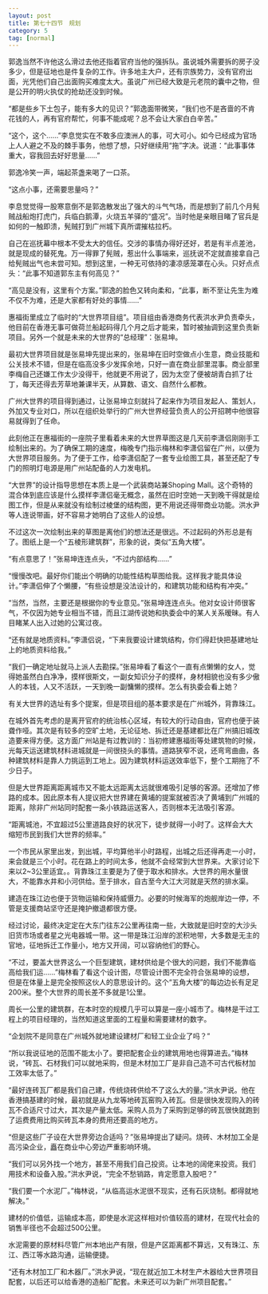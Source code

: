 ```yaml
---
layout: post
title: 第七十四节　规划
category: 5
tag: [normal]
---
```


郭逸当然不许他这么滑过去他还指着官府当他的强拆队。虽说城外需要拆的房子没多少，但是征地也是件复杂的工作。许多地主大户，还有宗族势力，没有官府出面，光凭他们自己出面购买难度太大。虽说广州已经大致是元老院的囊中之物，但是公开的明火执仗的抢劫还没到时候。

“都是些乡下土包子，能有多大的见识？”郭逸面带微笑，“我们也不是吝啬的不肯花钱的人，再有官府帮忙，何事不能成呢？总不会让大家白白辛苦。”

“这个，这个……”李息觉实在不敢多应澳洲人的事，可大可小。如今已经成为官场上人人避之不及的棘手事务，他想了想，只好继续用“拖”字决。说道：“此事事体重大，容我回去好好思量……”

郭逸冷笑一声，端起茶盏来喝了一口茶。

“这点小事，还需要思量吗？”

李息觉觉得一股寒意倒不是郭逸散发出了强大的斗气气场，而是想到了前几个月髡贼战船炮打虎门，兵临白鹅潭，火烧五羊驿的“盛况”。当时他是亲眼目睹了官兵是如何的一触即溃，髡贼打到广州城下真所谓摧枯拉朽。

自己在巡抚幕中根本不受太大的信任。交涉的事情办得好还好，若是有半点差池，就是现成的替死鬼。万一得罪了髡贼，惹出什么事端来，巡抚说不定就直接拿自己给髡贼出气也未尝可知。想到这里，一种无可依持的凄凉感笼罩在心头。只好点点头：“此事不知道郭东主有何高见？”

“高见是没有，这里有个方案。”郭逸的脸色又转向柔和，“此事，断不至让先生为难不仅不为难，还是大家都有好处的事情……”

惠福街里成立了临时的“大世界项目组”。项目组由香港商务代表洪水尹负责牵头，他目前在香港无事可做荷兰船起码得几个月之后才能来，暂时被抽调到这里负责新项目。另外一个就是未来的大世界的“总经理”：张易坤。

最初大世界项目就是张易坤先提出来的，张易坤在旧时空做点小生意，商业技能和公关技术不错，但是在临高没多少发挥余地，只好一直在商业部里混事。商业部里李梅自己还嫌工作太少没得干，他就更不用说了，因为太空了便被胡青白抓了壮丁，每天还得去芳草地兼课半天，从算数、语文、自然什么都教。

广州大世界的项目得到通过，让张易坤立刻就抖了起来作为项目发起人、策划人，外加又专业对口，所以在组织处举行的广州大世界经营负责人的公开招聘中他很容易就得到了任命。

此刻他正在惠福街的一座院子里看着未来的大世界草图这是几天前李潇侣刚刚手工绘制出来的。为了确保工期的速度，梅晚专门指示梅林和李潇侣留在广州，以便为大世界项目服务。为了便于工作，给李潇侣配了一套专业绘图工具，甚至还配了专门的照明灯电源是用广州站配备的人力发电机。

“大世界”的设计指导思想在本质上是一个武装商站兼Shoping Mall。这个奇特的混合体到底应该是什么摸样李潇侣毫无概念，虽然在旧时空她一天到晚干得就是绘图工作，但是从来就没有绘制过棱堡的结构图，更不用说还得带商业功能。洪水尹等人连说带画，好不容易才她明白了这些人的设想。

不过这次一次绘制出来的草图是离他们的想法还是很远。不过起码的外形总是有了。图纸上是一个“五棱形建筑群”，形象的说，类似“五角大楼”。

“有点意思了！”张易坤连连点头，“不过内部结构……”

“慢慢改吧。最好你们能出个明确的功能性结构草图给我。这样我才能具体设计。”李潇侣伸了个懒腰，“有些设想是没法设计的，和建筑功能和结构有冲突。”

“当然，当然，主要还是根据你的专业意见。”张易坤连连点头。他对女设计师很客气，不仅因为她专业相当不错，而且江湖传说她和执委会中的某人关系暧昧。有人目睹某人出入过她的公寓过夜。

“还有就是地质资料。”李潇侣说，“下来我要设计建筑结构，你们得赶快把基建地址上的地质资料给我。”

“我们一确定地址就马上派人去勘探。”张易坤看了看这个一直有点懒懒的女人，觉得她虽然白白净净，摸样很斯文，一副女知识分子的摸样，身材相貌也没有多少傲人的本钱，人又不活跃，一天到晚一副慵懒的摸样。怎么有执委会看上她？

有关大世界的选址有多个提案，但是项目组的基本要求是在广州城外，背靠珠江。

在城外首先考虑的是离开官府的统治核心区域，有较大的行动自由，官府也便于装聋作哑。其次是有较多的空旷土地，无论征地、拆迁还是基建都比在广州搞旧城改造要来得方便。这方面广州站是有过教训的：当初修建惠福街等处建筑物的时候，光每天运送建筑材料进城就是一间很挠头的事情。道路狭窄不说，还弯弯曲曲，各种建筑材料是靠人力挑运到工地上。因为建筑材料运送效率低下，整个工期拖了不少日子。

但是大世界距离距离城市又不能太远距离太远就很难吸引足够的客源。还增加了修路的成本。因此原本有人提议把大世界建在黄埔的提案就被否决了黄埔到广州城的距离，除非广州站同时配套一条小铁路运送客人，否则根本无法吸引客源。

“距离城池，不宜超过5公里道路良好的状况下，徒步就得一小时了。这样会大大缩短市民到我们大世界的频率。”

一个市民从家里出发，到出城，平均算他半小时路程，出城之后还得再走一小时，来会就是三个小时。花在路上的时间太多，他就不会经常到大世界来。大家讨论下来以2~3公里适宜。。背靠珠江主要是为了便于取水和排水。大世界的用水量很大，不能靠水井和小河供给。至于排水，自古至今大江大河就是天然的排水渠。

建造在珠江边也便于货物运输和保持威慑力。必要的时候海军的炮舰岸边一停，不管是支援商站坚守还是掩护撤退都很方便。

经过讨论，最终决定定在大东门往东2公里再往南一些，大致就是旧时空的大沙头旧货市场或者星之光电器城一带。这一带是珠江沿岸的淤积地带，大多数是无主的官地，征地拆迁工作量小，地方又开阔，可以容纳他们的野心。

“不过，要盖大世界这么一个巨型建筑，建材供给是个很大的问题，我们不能靠临高给我们运……”梅林看了看这个设计图，尽管设计图不完全符合张易坤的设想，但是在体量上是完全按照这伙人的意思设计的。这个“五角大楼”的每边边长有足足200米。整个大世界的周长差不多就是1公里。

周长一公里的建筑群，在本时空的规模几乎可以算是一座小城市了。梅林是干过工程上的项目经理的，当然知道这里面的工程量和需要建材的数字。

“企划院不是同意在广州城外就地建设建材厂和轻工业企业了吗？”

“所以我说征地的范围不能太小了。要把配套企业的建筑用地也得算进去。”梅林说，“砖瓦、石材我们可以就地采购，但是木材加工厂是非自己造不可古代板材加工效率太低了。”

“最好连砖瓦厂都是我们自己建，传统烧砖供给不了这么大的量。”洪水尹说。他在香港搞基建的时候，最初就是从九龙等地砖瓦窑购入砖瓦。但是很快发现购入的砖瓦不合适尺寸过大，其次是产量太低。采购人员为了采购到足够的砖瓦很快就跑到了运费费用比购买砖瓦本身的费用还要高的地方。

“但是这些厂子设在大世界旁边合适吗？”张易坤提出了疑问。烧砖、木材加工全是高污染企业，矗在商业中心旁边严重影响环境。

“我们可以另外找一个地方，甚至不用我们自己投资。让本地的阔佬来投资。我们用技术和设备入股。”洪水尹说，“完全不愁销路，肯定愿意入股吧？”

“我们要一个水泥厂。”梅林说，“从临高运水泥很不现实，还有石灰烧制。都得就地解决。”

建材的价值低，运输成本高，即使是水泥这样相对价值较高的建材，在现代社会的销售半径也不会超过500公里。

水泥需要的原材料尽管广州本地出产有限，但是产区距离都不算远，又有珠江、东江、西江等水路沟通，运输便捷。

“还有木材加工厂和木器厂。”洪水尹说，“现在就近加工木材生产木器给大世界项目配套，以后还可以给香港的造船厂配套。未来还可以为新广州项目配套。”